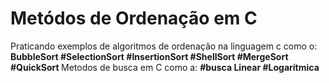 # Metódos de Ordenação em C
Praticando exemplos de algoritmos de ordenação na linguagem c como o:
 <b> BubbleSort </b>
 <b> #SelectionSort </b>
 <b>#InsertionSort </b>
 <b> #ShellSort </b>
 <b>#MergeSort </b>
 <b> #QuickSort </b>
 Metodos de busca em C como a:
 <b> #busca Linear </b>
 <b> #Logarítmica </b>
